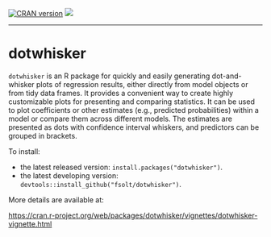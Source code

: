 [![CRAN version](http://www.r-pkg.org/badges/version/dotwhisker)](https://cran.r-project.org/package=dotwhisker) ![](http://cranlogs.r-pkg.org/badges/grand-total/dotwhisker)

------------------------------------------------------------------------
dotwhisker
=========

`dotwhisker` is an R package for quickly and easily generating dot-and-whisker plots of regression results, either directly from model objects or from tidy data frames. It provides a convenient way to create highly customizable plots for presenting and comparing statistics. It can be used to plot coefficients or other estimates (e.g., predicted probabilities) within a model or compare them across different models. The estimates are presented as dots with confidence interval whiskers, and predictors can be grouped in brackets.

To install:


* the latest released version: `install.packages("dotwhisker")`.
* the latest developing version: `devtools::install_github("fsolt/dotwhisker")`.



More details are available at:

https://cran.r-project.org/web/packages/dotwhisker/vignettes/dotwhisker-vignette.html
